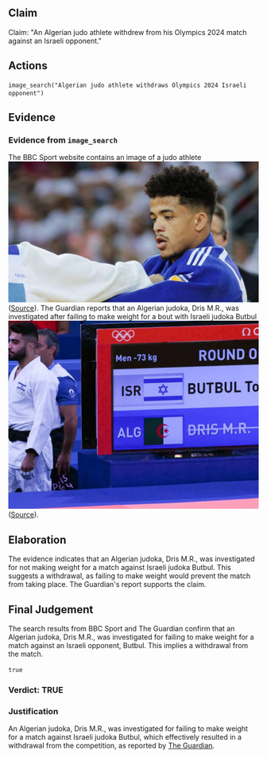 ## Claim
Claim: "An Algerian judo athlete withdrew from his Olympics 2024 match against an Israeli opponent."

## Actions
```
image_search("Algerian judo athlete withdraws Olympics 2024 Israeli opponent")
```

## Evidence
### Evidence from `image_search`
The BBC Sport website contains an image of a judo athlete ![image 8228](media/2025-08-29_22-26-1756506376-744873.jpg) ([Source](https://www.bbc.com/sport/olympics/articles/cp68x1xp05eo)). The Guardian reports that an Algerian judoka, Dris M.R., was investigated after failing to make weight for a bout with Israeli judoka Butbul ![image 8229](media/2025-08-29_22-26-1756506376-857807.jpg) ([Source](https://www.theguardian.com/sport/article/2024/jul/29/algerian-judoka-investigated-after-failing-to-make-weight-for-bout-with-israeli)).


## Elaboration
The evidence indicates that an Algerian judoka, Dris M.R., was investigated for not making weight for a match against Israeli judoka Butbul. This suggests a withdrawal, as failing to make weight would prevent the match from taking place. The Guardian's report supports the claim.


## Final Judgement
The search results from BBC Sport and The Guardian confirm that an Algerian judoka, Dris M.R., was investigated for failing to make weight for a match against an Israeli opponent, Butbul. This implies a withdrawal from the match.

`true`


### Verdict: TRUE

### Justification
An Algerian judoka, Dris M.R., was investigated for failing to make weight for a match against Israeli judoka Butbul, which effectively resulted in a withdrawal from the competition, as reported by [The Guardian](https://www.theguardian.com/sport/article/2024/jul/29/algerian-judoka-investigated-after-failing-to-make-weight-for-bout-with-israeli).
